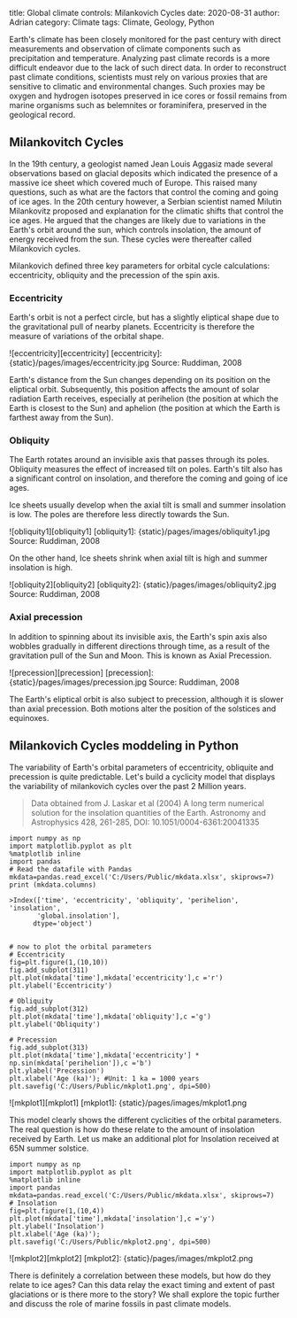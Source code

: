 title: Global climate controls: Milankovich Cycles
date: 2020-08-31
author: Adrian
category: Climate
tags: Climate, Geology, Python

Earth's climate has been closely monitored for the past century with direct measurements and observation of climate components such as precipitation and temperature. Analyzing past climate records is a more difficult endeavor due to the lack of such direct data. In order to reconstruct past climate conditions, scientists must rely on various proxies that are sensitive to climatic and environmental changes. Such proxies may be oxygen and hydrogen isotopes preserved in ice cores or fossil remains from marine organisms such as belemnites or foraminifera, preserved in the geological record. 

## Milankovitch Cycles

In the 19th century, a geologist named Jean Louis Aggasiz made several observations based on glacial deposits which indicated the presence of a massive ice sheet which covered much of Europe. This raised many questions, such as what are the factors that control the coming and going of ice ages. In the 20th century however, a Serbian scientist named Milutin Milankovitz proposed and explanation for the climatic shifts that control the ice ages. He argued that the changes are likely due to variations in the Earth's orbit around the sun, which controls insolation, the amount of energy received from the sun. These cycles were thereafter called Milankovich cycles.

Milankovich defined three key parameters for orbital cycle calculations: eccentricity, obliquity and the precession of the spin axis.

### Eccentricity

Earth's orbit is not a perfect circle, but has a slightly eliptical shape due to the gravitational pull of nearby planets. Eccentricity is therefore the measure of variations of the orbital shape.

![eccentricity][eccentricity]
[eccentricity]: {static}/pages/images/eccentricity.jpg
Source: Ruddiman, 2008

Earth's distance from the Sun changes depending on its position on the eliptical orbit. Subsequently, this position affects the amount of solar radiation Earth receives, especially at perihelion (the position at which the Earth is closest to the Sun) and aphelion (the position at which the Earth is farthest away from the Sun).

### Obliquity

The Earth rotates around an invisible axis that passes through its poles. Obliquity measures the effect of increased tilt on poles. Earth's tilt also has a significant control on insolation, and therefore the coming and going of ice ages.

Ice sheets usually develop when the axial tilt is small and summer insolation is low. The poles are therefore less directly towards the Sun.

![obliquity1][obliquity1]
[obliquity1]: {static}/pages/images/obliquity1.jpg
Source: Ruddiman, 2008

On the other hand, Ice sheets shrink when axial tilt is high and summer insolation is high. 

![obliquity2][obliquity2]
[obliquity2]: {static}/pages/images/obliquity2.jpg
Source: Ruddiman, 2008

### Axial precession

In addition to spinning about its invisible axis, the Earth's spin axis also wobbles gradually in different directions through time, as a result of the gravitation pull of the Sun and Moon. This is known as Axial Precession.

![precession][precession]
[precession]: {static}/pages/images/precession.jpg
Source: Ruddiman, 2008

The Earth's eliptical orbit is also subject to precession, although it is slower than axial precession. Both motions alter the position of the solstices and equinoxes.

## Milankovich Cycles moddeling in Python

The variability of Earth's orbital parameters of eccentricity, obliquite and precession is quite predictable. Let's build a cyclicity model that displays the variability of milankovich cycles over the past 2 Million years.

> Data obtained from J. Laskar et al (2004) A long term numerical solution for the insolation quantities of the Earth. Astronomy and Astrophysics 428, 261-285, DOI: 10.1051/0004-6361:20041335

```
import numpy as np
import matplotlib.pyplot as plt
%matplotlib inline
import pandas 
# Read the datafile with Pandas
mkdata=pandas.read_excel('C:/Users/Public/mkdata.xlsx', skiprows=7)
print (mkdata.columns)

>Index(['time', 'eccentricity', 'obliquity', 'perihelion', 'insolation',
       'global.insolation'],
      dtype='object')


# now to plot the orbital parameters
# Eccentricity
fig=plt.figure(1,(10,10)) 
fig.add_subplot(311) 
plt.plot(mkdata['time'],mkdata['eccentricity'],c ='r')
plt.ylabel('Eccentricity')

# Obliquity
fig.add_subplot(312)
plt.plot(mkdata['time'],mkdata['obliquity'],c ='g')
plt.ylabel('Obliquity')

# Precession
fig.add_subplot(313)
plt.plot(mkdata['time'],mkdata['eccentricity'] * np.sin(mkdata['perihelion']),c ='b')
plt.ylabel('Precession')
plt.xlabel('Age (ka)'); #Unit: 1 ka = 1000 years
plt.savefig('C:/Users/Public/mkplot1.png', dpi=500)
```

![mkplot1][mkplot1]
[mkplot1]: {static}/pages/images/mkplot1.png

This model clearly shows the different cyclicities of the orbital parameters. The real question is how do these relate to the amount of insolation received by Earth. Let us make an additional plot for Insolation received at 65N summer solstice.

```
import numpy as np
import matplotlib.pyplot as plt
%matplotlib inline
import pandas 
mkdata=pandas.read_excel('C:/Users/Public/mkdata.xlsx', skiprows=7)
# Insolation
fig=plt.figure(1,(10,4)) 
plt.plot(mkdata['time'],mkdata['insolation'],c ='y')
plt.ylabel('Insolation')
plt.xlabel('Age (ka)');
plt.savefig('C:/Users/Public/mkplot2.png', dpi=500)
```

![mkplot2][mkplot2]
[mkplot2]: {static}/pages/images/mkplot2.png

There is definitely a correlation between these models, but how do they relate to ice ages? Can this data relay the exact timing and extent of past glaciations or is there more to the story? We shall explore the topic further and discuss the role of marine fossils in past climate models.